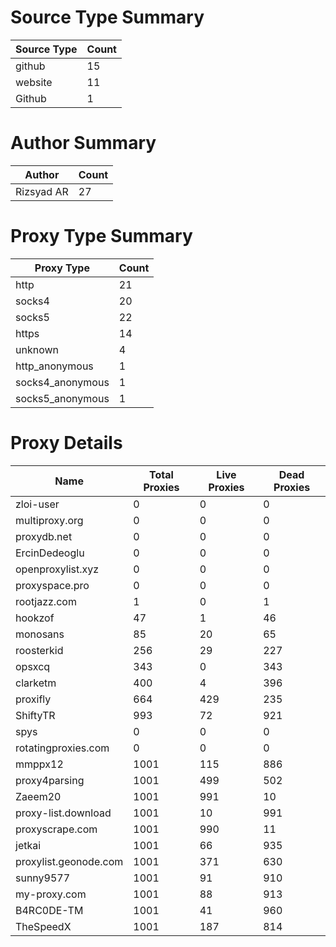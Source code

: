 # Source Type Summary

| Source Type | Count |
|-------------|-------|
| github | 15 |
| website | 11 |
| Github | 1 |


# Author Summary

| Author | Count |
|--------|-------|
| Rizsyad AR | 27 |


# Proxy Type Summary

| Proxy Type | Count |
|------------|-------|
| http | 21 |
| socks4 | 20 |
| socks5 | 22 |
| https | 14 |
| unknown | 4 |
| http_anonymous | 1 |
| socks4_anonymous | 1 |
| socks5_anonymous | 1 |


# Proxy Details

| Name | Total Proxies | Live Proxies | Dead Proxies |
|------|---------------|--------------|---------------|
| zloi-user | 0 | 0 | 0 |
| multiproxy.org | 0 | 0 | 0 |
| proxydb.net | 0 | 0 | 0 |
| ErcinDedeoglu | 0 | 0 | 0 |
| openproxylist.xyz | 0 | 0 | 0 |
| proxyspace.pro | 0 | 0 | 0 |
| rootjazz.com | 1 | 0 | 1 |
| hookzof | 47 | 1 | 46 |
| monosans | 85 | 20 | 65 |
| roosterkid | 256 | 29 | 227 |
| opsxcq | 343 | 0 | 343 |
| clarketm | 400 | 4 | 396 |
| proxifly | 664 | 429 | 235 |
| ShiftyTR | 993 | 72 | 921 |
| spys | 0 | 0 | 0 |
| rotatingproxies.com | 0 | 0 | 0 |
| mmppx12 | 1001 | 115 | 886 |
| proxy4parsing | 1001 | 499 | 502 |
| Zaeem20 | 1001 | 991 | 10 |
| proxy-list.download | 1001 | 10 | 991 |
| proxyscrape.com | 1001 | 990 | 11 |
| jetkai | 1001 | 66 | 935 |
| proxylist.geonode.com | 1001 | 371 | 630 |
| sunny9577 | 1001 | 91 | 910 |
| my-proxy.com | 1001 | 88 | 913 |
| B4RC0DE-TM | 1001 | 41 | 960 |
| TheSpeedX | 1001 | 187 | 814 |
